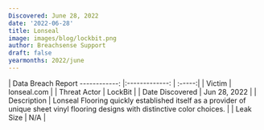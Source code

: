 ```yaml
---
Discovered: June 28, 2022
date: '2022-06-28'
title: Lonseal
image: images/blog/lockbit.png
author: Breachsense Support
draft: false
yearmonths: 2022/june
---
```



| Data Breach Report
------------:     |:-------------:    | :-----:|
| Victim      | lonseal.com      | 
| Threat Actor      | LockBit      | 
| Date Discovered      | Jun 28, 2022      | 
| Description      | Lonseal Flooring quickly established itself as a provider of unique sheet vinyl flooring designs with distinctive color choices.       | 
| Leak Size      | N/A      | 

